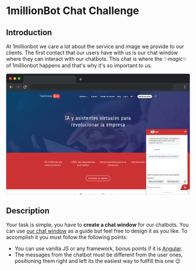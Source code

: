 # 1millionBot Chat Challenge

## Introduction

At 1millionbot we care a lot about the service and image we provide to our clients. The first contact that our users have with us is our chat window where they can interact with our chatbots. This chat is where the ✨*magic*✨ of 1millionbot happens and that's why it's so important to us.

![Browser Chat Screenshot](./examples/browser-chat-screenshot.png?raw=true)

## Description

Your task is simple, you have to **create a chat window** for our chatbots. You can use [our chat window](./examples/chat-screenshot.jpg) as a guide but feel free to design it as you like.
To accomplish it you must follow the following points:

- You can use vanilla JS or any framework, bonus points if it is [Angular](https://angular.io/).
- The messages from the chatbot must be different from the user ones, positioning them right and left its the easiest way to fullfill this one 😉
